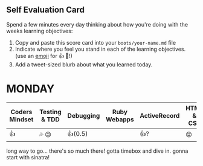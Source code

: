 ## Self Evaluation Card

Spend a few minutes every day thinking about how you're doing with the weeks
learning objectives:

1. Copy and paste this score card into your `boots/your-name.md` file
2. Indicate where you feel you stand in each of the learning objectives.
   (use an [emoji](http://www.emoji-cheat-sheet.com/) for :+1: :gem:!)
3. Add a tweet-sized blurb about what you learned today.

# MONDAY

| Coders Mindset | Testing & TDD | Debugging | Ruby Webapps | ActiveRecord | HTML & CSS |
| -------------- | ------------- | --------- | ------------ | ------------ | ---------- |
|      :+1:      | :sweat_drops: :disappointed_relieved: |    :+1:(0.5)    |              |     :+1:?     |     :pensive:      |

long way to go... there's so much there! gotta timebox and dive in. gonna start with sinatra!